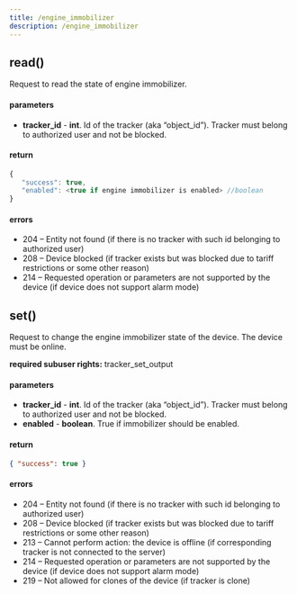```yaml
---
title: /engine_immobilizer
description: /engine_immobilizer
---
```


## read()
Request to read the state of engine immobilizer.

#### parameters
* **tracker_id** - **int**. Id of the tracker (aka “object_id”). Tracker must belong to authorized user and not be blocked.

#### return
```js
{
   "success": true,
   "enabled": <true if engine immobilizer is enabled> //boolean
}
```

#### errors
*   204 – Entity not found (if there is no tracker with such id belonging to authorized user)
*   208 – Device blocked (if tracker exists but was blocked due to tariff restrictions or some other reason)
*   214 – Requested operation or parameters are not supported by the device (if device does not support alarm mode)

## set()
Request to change the engine immobilizer state of the device. The device must be online.

**required subuser rights:** tracker_set_output

#### parameters
* **tracker_id** - **int**. Id of the tracker (aka “object_id”). Tracker must belong to authorized user and not be blocked.
* **enabled** - **boolean**. True if immobilizer should be enabled.

#### return

```json
{ "success": true }
```

#### errors
*   204 – Entity not found (if there is no tracker with such id belonging to authorized user)
*   208 – Device blocked (if tracker exists but was blocked due to tariff restrictions or some other reason)
*   213 – Cannot perform action: the device is offline (if corresponding tracker is not connected to the server)
*   214 – Requested operation or parameters are not supported by the device (if device does not support alarm mode)
*   219 – Not allowed for clones of the device (if tracker is clone)

